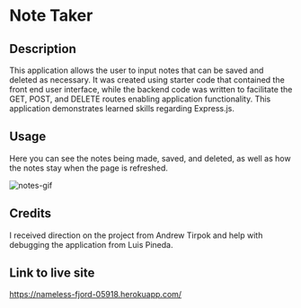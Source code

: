# Note Taker

## Description

This application allows the user to input notes that can be saved and deleted as necessary. It was created using starter code that contained the front end user interface, while the backend code was written to facilitate the GET, POST, and DELETE routes enabling application functionality. This application demonstrates learned skills regarding Express.js.

## Usage

Here you can see the notes being made, saved, and deleted, as well as how the notes stay when the page is refreshed. 

![notes-gif](public/assets/images/notes-screencast.gif)

## Credits

I received direction on the project from Andrew Tirpok and help with debugging the application from Luis Pineda. 

## Link to live site

https://nameless-fjord-05918.herokuapp.com/